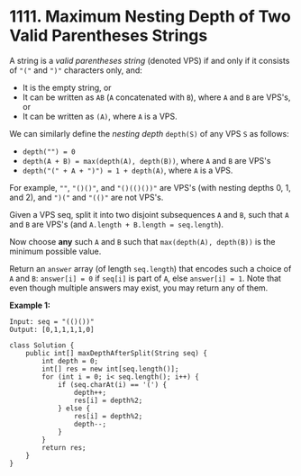 # 1111. Maximum Nesting Depth of Two Valid Parentheses Strings

A string is a _valid parentheses string_ \(denoted VPS\) if and only if it consists of `"("` and `")"` characters only, and:

* It is the empty string, or
* It can be written as `AB` \(`A` concatenated with `B`\), where `A` and `B` are VPS's, or
* It can be written as `(A)`, where `A` is a VPS.

We can similarly define the _nesting depth_ `depth(S)` of any VPS `S` as follows:

* `depth("") = 0`
* `depth(A + B) = max(depth(A), depth(B))`, where `A` and `B` are VPS's
* `depth("(" + A + ")") = 1 + depth(A)`, where `A` is a VPS.

For example,  `""`, `"()()"`, and `"()(()())"` are VPS's \(with nesting depths 0, 1, and 2\), and `")("` and `"(()"` are not VPS's.

Given a VPS seq, split it into two disjoint subsequences `A` and `B`, such that `A` and `B` are VPS's \(and `A.length + B.length = seq.length`\).

Now choose **any** such `A` and `B` such that `max(depth(A), depth(B))` is the minimum possible value.

Return an `answer` array \(of length `seq.length`\) that encodes such a choice of `A` and `B`:  `answer[i] = 0` if `seq[i]` is part of `A`, else `answer[i] = 1`.  Note that even though multiple answers may exist, you may return any of them.

**Example 1:**

```text
Input: seq = "(()())"
Output: [0,1,1,1,1,0]
```



```text
class Solution {
    public int[] maxDepthAfterSplit(String seq) {
        int depth = 0;
        int[] res = new int[seq.length()];
        for (int i = 0; i< seq.length(); i++) {
            if (seq.charAt(i) == '(') {
                depth++;
                res[i] = depth%2;              
            } else {
                res[i] = depth%2;
                depth--;
            }
        }
        return res;        
    }
}
```

